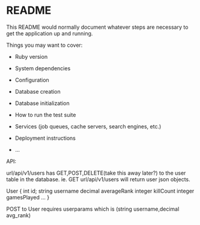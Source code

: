 # README

This README would normally document whatever steps are necessary to get the
application up and running.

Things you may want to cover:

* Ruby version

* System dependencies

* Configuration

* Database creation

* Database initialization

* How to run the test suite

* Services (job queues, cache servers, search engines, etc.)

* Deployment instructions

* ...

API: 

url/api/v1/users has GET,POST,DELETE(take this away later?) to the user table in the database.
ie. GET url/api/v1/users will return user json objects. 

User {
	int id;
	string username
	decimal averageRank
	integer killCount
	integer gamesPlayed
	...
}

POST to User requires userparams which is (string username,decimal avg_rank)